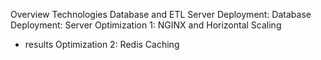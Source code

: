 Overview
Technologies
Database and ETL
Server
Deployment: Database
Deployment: Server
Optimization 1: NGINX and Horizontal Scaling
- results
Optimization 2: Redis Caching

